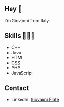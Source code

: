 <h2>Hey 👋</h2>

I'm Giovanni from Italy.

<h2>Skills 👨🏻‍💻</h2>
<ul>
  <li>C++</li>
  <li>Java</li>
  <li>HTML</li>
  <li>CSS</li>
  <li>PHP</li>
  <li>JavaScript</li>
</ul>

<h2>Contact </h2>

<ul>
  <li>LinkedIn: <a href="https://www.linkedin.com/in/giovanni-frate-a80b78246/">Giovanni Frate</a></li>
</ul>
